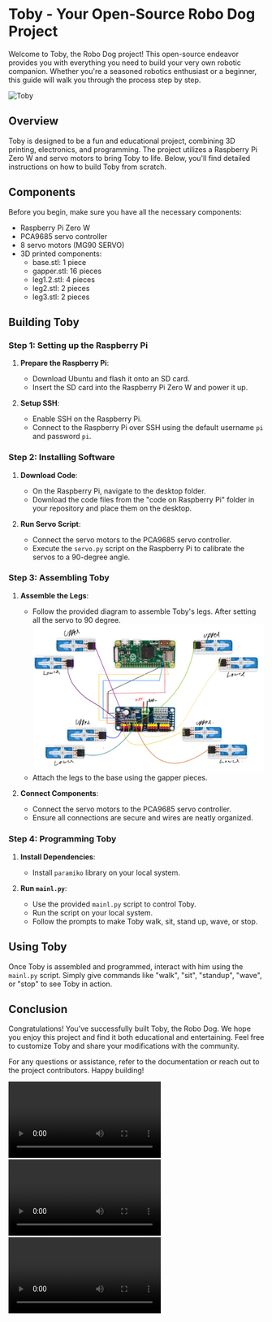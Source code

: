 # Toby - Your Open-Source Robo Dog Project

Welcome to Toby, the Robo Dog project! This open-source endeavor provides you with everything you need to build your very own robotic companion. Whether you're a seasoned robotics enthusiast or a beginner, this guide will walk you through the process step by step.

![Toby](https://i.pinimg.com/originals/70/98/9e/70989ecb0258f566b9af13e876cf7dce.gif)

## Overview

Toby is designed to be a fun and educational project, combining 3D printing, electronics, and programming. The project utilizes a Raspberry Pi Zero W and servo motors to bring Toby to life. Below, you'll find detailed instructions on how to build Toby from scratch.

## Components

Before you begin, make sure you have all the necessary components:

- Raspberry Pi Zero W
- PCA9685 servo controller
- 8 servo motors (MG90 SERVO)
- 3D printed components:
  - base.stl: 1 piece
  - gapper.stl: 16 pieces
  - leg1.2.stl: 4 pieces
  - leg2.stl: 2 pieces
  - leg3.stl: 2 pieces

## Building Toby

### Step 1: Setting up the Raspberry Pi

1. **Prepare the Raspberry Pi**: 
   - Download Ubuntu and flash it onto an SD card.
   - Insert the SD card into the Raspberry Pi Zero W and power it up.

2. **Setup SSH**:
   - Enable SSH on the Raspberry Pi.
   - Connect to the Raspberry Pi over SSH using the default username `pi` and password `pi`.

### Step 2: Installing Software

1. **Download Code**:
   - On the Raspberry Pi, navigate to the desktop folder.
   - Download the code files from the "code on Raspberry Pi" folder in your repository and place them on the desktop.

2. **Run Servo Script**:
   - Connect the servo motors to the PCA9685 servo controller.
   - Execute the `servo.py` script on the Raspberry Pi to calibrate the servos to a 90-degree angle.

### Step 3: Assembling Toby

1. **Assemble the Legs**:
   - Follow the provided diagram to assemble Toby's legs. After setting all the servo to 90 degree.
   ![Toby Legs Assembly Diagram](Diagram.jpeg)
   - Attach the legs to the base using the gapper pieces.

2. **Connect Components**:
   - Connect the servo motors to the PCA9685 servo controller.
   - Ensure all connections are secure and wires are neatly organized.

### Step 4: Programming Toby

1. **Install Dependencies**:
   - Install `paramiko` library on your local system.

2. **Run `mainl.py`**:
   - Use the provided `mainl.py` script to control Toby.
   - Run the script on your local system.
   - Follow the prompts to make Toby walk, sit, stand up, wave, or stop.

## Using Toby

Once Toby is assembled and programmed, interact with him using the `mainl.py` script. Simply give commands like "walk", "sit", "standup", "wave", or "stop" to see Toby in action.

## Conclusion

Congratulations! You've successfully built Toby, the Robo Dog. We hope you enjoy this project and find it both educational and entertaining. Feel free to customize Toby and share your modifications with the community.

For any questions or assistance, refer to the documentation or reach out to the project contributors. Happy building!

![V1](V1.mp4)
![V2](V2.mp4)
![V3](V3.mp4)
